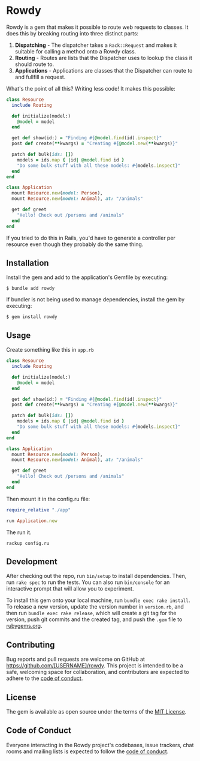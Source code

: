 # Rowdy

Rowdy is a gem that makes it possible to route web requests to classes. It does this by breaking routing into three distinct parts:

1. **Dispatching** - The dispatcher takes a `Rack::Request` and makes it suitable for calling a method onto a Rowdy class.
2. **Routing** - Routes are lists that the Dispatcher uses to lookup the class it should route to.
3. **Applications** - Applications are classes that the Dispatcher can route to and fullfill a request.

What's the point of all this? Writing less code! It makes this possible:

```ruby
class Resource
  include Routing

  def initialize(model:)
    @model = model
  end

  get def show(id:) = "Finding #{@model.find(id).inspect}"
  post def create(**kwargs) = "Creating #{@model.new(**kwargs)}"

  patch def bulk(ids: [])
    models = ids.map { |id| @model.find id }
    "Do some bulk stuff with all these models: #{models.inspect}"
  end
end

class Application
  mount Resource.new(model: Person),
  mount Resource.new(model: Animal), at: "/animals"

  get def greet
    "Hello! Check out /persons and /animals"
  end
end
```

If you tried to do this in Rails, you'd have to generate a controller per resource even though they probably do the same thing.

## Installation

Install the gem and add to the application's Gemfile by executing:

    $ bundle add rowdy

If bundler is not being used to manage dependencies, install the gem by executing:

    $ gem install rowdy

## Usage

Create something like this in `app.rb`

```ruby
class Resource
  include Routing

  def initialize(model:)
    @model = model
  end

  get def show(id:) = "Finding #{@model.find(id).inspect}"
  post def create(**kwargs) = "Creating #{@model.new(**kwargs)}"

  patch def bulk(ids: [])
    models = ids.map { |id| @model.find id }
    "Do some bulk stuff with all these models: #{models.inspect}"
  end
end

class Application
  mount Resource.new(model: Person),
  mount Resource.new(model: Animal), at: "/animals"

  get def greet
    "Hello! Check out /persons and /animals"
  end
end
```

Then mount it in the config.ru file:

```ruby
require_relative "./app"

run Application.new
```

The run it.

```
rackup config.ru
```

## Development

After checking out the repo, run `bin/setup` to install dependencies. Then, run `rake spec` to run the tests. You can also run `bin/console` for an interactive prompt that will allow you to experiment.

To install this gem onto your local machine, run `bundle exec rake install`. To release a new version, update the version number in `version.rb`, and then run `bundle exec rake release`, which will create a git tag for the version, push git commits and the created tag, and push the `.gem` file to [rubygems.org](https://rubygems.org).

## Contributing

Bug reports and pull requests are welcome on GitHub at https://github.com/[USERNAME]/rowdy. This project is intended to be a safe, welcoming space for collaboration, and contributors are expected to adhere to the [code of conduct](https://github.com/[USERNAME]/rowdy/blob/main/CODE_OF_CONDUCT.md).

## License

The gem is available as open source under the terms of the [MIT License](https://opensource.org/licenses/MIT).

## Code of Conduct

Everyone interacting in the Rowdy project's codebases, issue trackers, chat rooms and mailing lists is expected to follow the [code of conduct](https://github.com/[USERNAME]/rowdy/blob/main/CODE_OF_CONDUCT.md).
